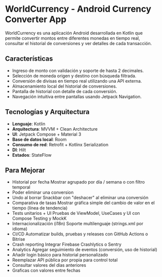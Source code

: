 # WorldCurrency - Android Currency Converter App

WorldCurrency es una aplicación Android desarrollada en Kotlin que permite convertir montos entre diferentes monedas en tiempo real, consultar el historial de conversiones y ver detalles de cada transacción.

## Características

- Ingreso de monto con validación y soporte de hasta 2 decimales.
- Selección de moneda origen y destino con búsqueda filtrada.
- Conversión de divisas en tiempo real utilizando una API externa.
- Almacenamiento local del historial de conversiones.
- Pantalla de historial con detalle de cada conversión.
- Navegación intuitiva entre pantallas usando Jetpack Navigation.


##  Tecnologías y Arquitectura

- **Lenguaje**: Kotlin
- **Arquitectura**: MVVM + Clean Architecture
- **UI**: Jetpack Compose + Material 3
- **Base de datos local**: Room
- **Consumo de red**: Retrofit + Kotlinx Serialization
- **DI**: Hilt
- **Estados**: StateFlow

##  Para Mejorar

  - Historial por fecha	Mostrar agrupado por día / semana o con filtro temporal
  - Poder eliminar una conversion
  - Undo al borrar	Snackbar con "deshacer" al eliminar una conversión
  - Comparativa de tasas	Mostrar gráfica simple del cambio de valor en el tiempo (línea de tendencia)
  - Tests unitarios + UI	Pruebas de ViewModel, UseCases y UI con Compose Testing y MockK
  - Internacionalización (i18n)	Soporte multilenguaje (strings.xml por idioma)
  - CI/CD	Automatizar builds, pruebas y releases con GitHub Actions o Bitrise
  - Crash reporting	Integrar Firebase Crashlytics o Sentry
  - Analytics	Agregar seguimiento de eventos (conversión, uso de historial)
  - Añadir login básico para historial personalizado
  - Reemplazar API pública por propia para control total
  - Consultar valores del días anteriores
  - Graficas con valores entre fechas
